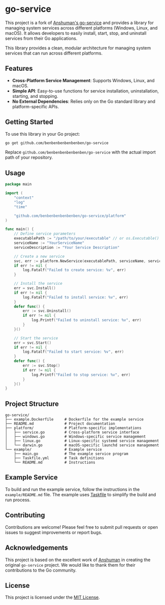 # go-service

This project is a fork of [Anshuman's go-service](https://github.com/ansxuman/go-service) and provides a library for managing system services across different platforms (Windows, Linux, and macOS). It allows developers to easily install, start, stop, and uninstall services from their Go applications.

This library provides a clean, modular architecture for managing system services that can run across different platforms.

## Features

- **Cross-Platform Service Management**: Supports Windows, Linux, and macOS.
- **Simple API**: Easy-to-use functions for service installation, uninstallation, starting, and stopping.
- **No External Dependencies**: Relies only on the Go standard library and platform-specific APIs.

## Getting Started

To use this library in your Go project:

```bash
go get github.com/benbenbenbenbenben/go-service
```

Replace `github.com/benbenbenbenbenben/go-service` with the actual import path of your repository.

## Usage

```go
package main

import (
	"context"
	"log"
	"time"

	"github.com/benbenbenbenbenben/go-service/platform"
)

func main() {
	// Define service parameters
	executablePath := "/path/to/your/executable" // or os.Executable() to self-install
	serviceName := "YourServiceName"
	serviceDescription := "Your Service Description"

	// Create a new service
	svc, err := platform.NewService(executablePath, serviceName, serviceDescription)
	if err != nil {
		log.Fatalf("Failed to create service: %v", err)
	}

	// Install the service
	err = svc.Install()
	if err != nil {
		log.Fatalf("Failed to install service: %v", err)
	}
	defer func() {
		err := svc.Uninstall()
		if err != nil {
			log.Printf("Failed to uninstall service: %v", err)
		}
	}()

	// Start the service
	err = svc.Start()
	if err != nil {
		log.Fatalf("Failed to start service: %v", err)
	}
	defer func() {
		err := svc.Stop()
		if err != nil {
			log.Printf("Failed to stop service: %v", err)
		}
	}()
}
```

## Project Structure

```
go-service/
├── example.Dockerfile     # Dockerfile for the example service
├── README.md              # Project documentation
├── platform/              # Platform-specific implementations
│   ├── service.go         # Cross-platform service interface
│   ├── windows.go         # Windows-specific service management
│   ├── linux.go           # Linux-specific systemd service management
│   └── darwin.go          # macOS-specific launchd service management
└── example/               # Example service
    ├── main.go            # The example service program
    ├── Taskfile.yml       # Task definitions
    └── README.md          # Instructions
```

## Example Service

To build and run the example service, follow the instructions in the `example/README.md` file. The example uses [Taskfile](https://taskfile.dev/) to simplify the build and run process.

## Contributing

Contributions are welcome! Please feel free to submit pull requests or open issues to suggest improvements or report bugs.

## Acknowledgements

This project is based on the excellent work of [Anshuman](https://github.com/ansxuman) in creating the original `go-service` project. We would like to thank them for their contributions to the Go community.

## License

This project is licensed under the [MIT License](LICENSE).
